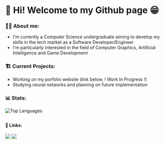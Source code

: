 # 👋 Hi! Welcome to my Github page 😁

### 👨‍💻 About me:
  - I'm currently a Computer Science undergraduate aiming to develop my skills in the tech market as a Software Developer/Engineer
  - I'm particularly interested in the field of Computer Graphics, Artificial Intelligence and Game Development

### 🏗️ Current Projects:
  - Working on my porfolio website (link below, ! Work In Progress !)
  - Studying neural networks and planning on future implementation

### 📊 Stats:
![Top Languages](https://github-readme-stats.vercel.app/api/top-langs/?username=JGBRANDS&show_icons=true&theme=highcontrast&langs_count=20&layout=compact)

##

#### 🔗 Links:
<a href="https://www.linkedin.com/in/jgbrands/" target="_blank"><img src="https://img.shields.io/badge/LinkedIn-0077B5?style=for-the-badge&logo=linkedin&logoColor=white"></a>
<a href="https://jgbrands.github.io" target="_blank"><img src="https://img.shields.io/badge/website-000000?style=for-the-badge&logo=About.me&logoColor=white"></a>
